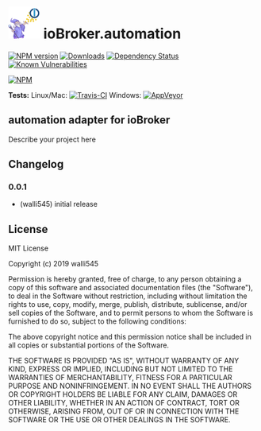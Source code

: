<h1>
	<img src="admin/automation.png" width="64"/>
	ioBroker.automation
</h1>

[![NPM version](http://img.shields.io/npm/v/iobroker.automation.svg)](https://www.npmjs.com/package/iobroker.automation)
[![Downloads](https://img.shields.io/npm/dm/iobroker.automation.svg)](https://www.npmjs.com/package/iobroker.automation)
[![Dependency Status](https://img.shields.io/david/walli546/iobroker.automation.svg)](https://david-dm.org/walli546/iobroker.automation)
[![Known Vulnerabilities](https://snyk.io/test/github/walli546/ioBroker.automation/badge.svg)](https://snyk.io/test/github/walli546/ioBroker.automation)

[![NPM](https://nodei.co/npm/iobroker.automation.png?downloads=true)](https://nodei.co/npm/iobroker.automation/)

**Tests:** Linux/Mac: [![Travis-CI](http://img.shields.io/travis/walli546/ioBroker.automation/master.svg)](https://travis-ci.org/walli546/ioBroker.automation)
Windows: [![AppVeyor](https://ci.appveyor.com/api/projects/status/github/walli546/ioBroker.automation?branch=master&svg=true)](https://ci.appveyor.com/project/walli546/ioBroker-automation/)

## automation adapter for ioBroker

Describe your project here

## Changelog

### 0.0.1
* (walli545) initial release

## License
MIT License

Copyright (c) 2019 walli545

Permission is hereby granted, free of charge, to any person obtaining a copy
of this software and associated documentation files (the "Software"), to deal
in the Software without restriction, including without limitation the rights
to use, copy, modify, merge, publish, distribute, sublicense, and/or sell
copies of the Software, and to permit persons to whom the Software is
furnished to do so, subject to the following conditions:

The above copyright notice and this permission notice shall be included in all
copies or substantial portions of the Software.

THE SOFTWARE IS PROVIDED "AS IS", WITHOUT WARRANTY OF ANY KIND, EXPRESS OR
IMPLIED, INCLUDING BUT NOT LIMITED TO THE WARRANTIES OF MERCHANTABILITY,
FITNESS FOR A PARTICULAR PURPOSE AND NONINFRINGEMENT. IN NO EVENT SHALL THE
AUTHORS OR COPYRIGHT HOLDERS BE LIABLE FOR ANY CLAIM, DAMAGES OR OTHER
LIABILITY, WHETHER IN AN ACTION OF CONTRACT, TORT OR OTHERWISE, ARISING FROM,
OUT OF OR IN CONNECTION WITH THE SOFTWARE OR THE USE OR OTHER DEALINGS IN THE
SOFTWARE.